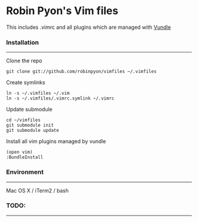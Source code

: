 # Robin Pyon's Vim files

This includes .vimrc and all plugins which are managed with [Vundle](https://github.com/gmarik/vundle)

### Installation
---
Clone the repo

    git clone git://github.com/robinpyon/vimfiles ~/.vimfiles

Create symlinks

    ln -s ~/.vimfiles ~/.vim
    ln -s ~/.vimfiles/.vimrc.symlink ~/.vimrc

Update submodule

    cd ~/vimfiles
    git submodule init
    git submodule update

Install all vim plugins managed by vundle

	(open vim)
	:BundleInstall
	
### Environment
---

Mac OS X / iTerm2 / bash

### TODO:
---
